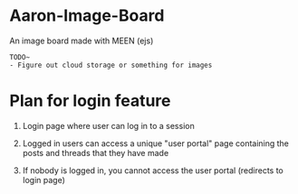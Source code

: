 # Aaron-Image-Board
 An image board made with MEEN (ejs)

```
TODO~
- Figure out cloud storage or something for images 
```


# Plan for login feature 

1. Login page where user can log in to a session

2. Logged in users can access a unique "user portal" page containing the posts and threads that they have made

3. If nobody is logged in, you cannot access the user portal (redirects to login page)